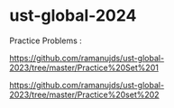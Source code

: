 # ust-global-2024

Practice Problems :

https://github.com/ramanujds/ust-global-2023/tree/master/Practice%20Set%201


https://github.com/ramanujds/ust-global-2023/tree/master/Practice%20set%202

